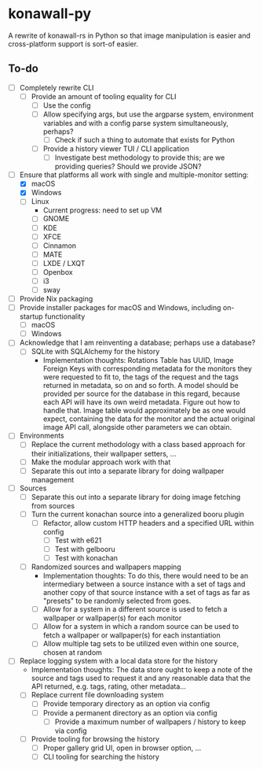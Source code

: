 # konawall-py

A rewrite of konawall-rs in Python so that image manipulation is easier and cross-platform support is sort-of easier.

## To-do

- [ ] Completely rewrite CLI
    - [ ] Provide an amount of tooling equality for CLI
        - [ ] Use the config
        - [ ] Allow specifying args, but use the argparse system, environment variables and with a config parse system simultaneously, perhaps?
            - [ ] Check if such a thing to automate that exists for Python
        - [ ] Provide a history viewer TUI / CLI application
            - [ ] Investigate best methodology to provide this; are we providing queries? Should we provide JSON?
- [ ] Ensure that platforms all work with single and multiple-monitor setting:
    - [x] macOS
    - [x] Windows
    - [ ] Linux
        - Current progress: need to set up VM
        - [ ] GNOME
        - [ ] KDE
        - [ ] XFCE
        - [ ] Cinnamon
        - [ ] MATE
        - [ ] LXDE / LXQT
        - [ ] Openbox
        - [ ] i3
        - [ ] sway
- [ ] Provide Nix packaging
- [ ] Provide installer packages for macOS and Windows, including on-startup functionality
    - [ ] macOS
    - [ ] Windows
- [ ] Acknowledge that I am reinventing a database; perhaps use a database?
    - [ ] SQLite with SQLAlchemy for the history
        - Implementation thoughts: Rotations Table has UUID, Image Foreign Keys with corresponding metadata for the monitors they were requested to fit to, the tags of the request and the tags returned in metadata, so on and so forth. A model should be provided per source for the database in this regard, because each API will have its own weird metadata. Figure out how to handle that.
            Image table would approximately be as one would expect, containing the data for the monitor and the actual original image API call, alongside other parameters we can obtain.
- [ ] Environments
    - [ ] Replace the current methodology with a class based approach for their initializations, their wallpaper setters, ...
    - [ ] Make the modular approach work with that
    - [ ] Separate this out into a separate library for doing wallpaper management
- [ ] Sources
    - [ ] Separate this out into a separate library for doing image fetching from sources
    - [ ] Turn the current konachan source into a generalized booru plugin
        - [ ] Refactor, allow custom HTTP headers and a specified URL within config
            - [ ] Test with e621
            - [ ] Test with gelbooru
            - [ ] Test with konachan
    - [ ] Randomized sources and wallpapers mapping
        - Implementation thoughts: To do this, there would need to be an intermediary between a source instance with a set of tags and another copy of that source instance with a set of tags as far as "presets" to be randomly selected from goes.
        - [ ] Allow for a system in a different source is used to fetch a wallpaper or wallpaper(s) for each monitor
        - [ ] Allow for a system in which a random source can be used to fetch a wallpaper or wallpaper(s) for each instantiation
        - [ ] Allow multiple tag sets to be utilized even within one source, chosen at random
- [ ] Replace logging system with a local data store for the history
    - Implementation thoughts: The data store ought to keep a note of the source and tags used to request it and any reasonable data that the API returned, e.g. tags, rating, other metadata...
    - [ ] Replace current file downloading system
        - [ ] Provide temporary directory as an option via config
        - [ ] Provide a permanent directory as an option via config
            - [ ] Provide a maximum number of wallpapers / history to keep via config
    - [ ] Provide tooling for browsing the history
        - [ ] Proper gallery grid UI, open in browser option, ...
        - [ ] CLI tooling for searching the history